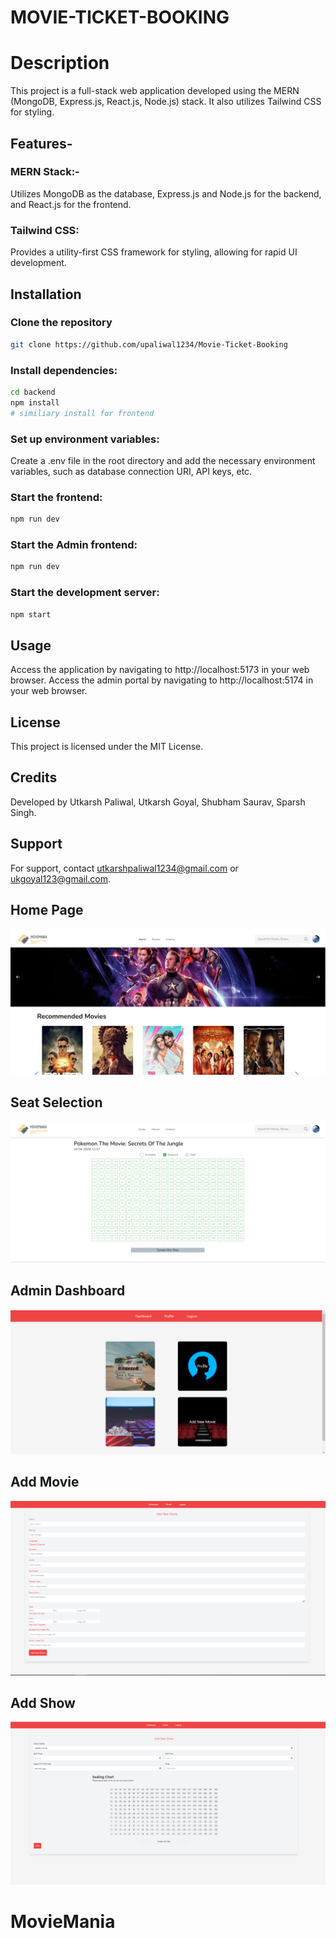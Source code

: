 # MOVIE-TICKET-BOOKING

# Description

This project is a full-stack web application developed using the MERN (MongoDB, Express.js, React.js, Node.js) stack. It also utilizes Tailwind CSS for styling.

## Features-

### MERN Stack:-

Utilizes MongoDB as the database, Express.js and Node.js for the backend, and React.js for the frontend.

### Tailwind CSS:

Provides a utility-first CSS framework for styling, allowing for rapid UI development.

## Installation

### Clone the repository

```bash
git clone https://github.com/upaliwal1234/Movie-Ticket-Booking
```

### Install dependencies:

```bash
cd backend
npm install
# similiary install for frontend
```

### Set up environment variables:

Create a .env file in the root directory and add the necessary environment variables, such as database connection URI, API keys, etc.

### Start the frontend:

```bash
npm run dev
```

### Start the Admin frontend:

```bash
npm run dev
```

### Start the development server:

```bash
npm start
```

## Usage

Access the application by navigating to http://localhost:5173 in your web browser.
Access the admin portal by navigating to http://localhost:5174 in your web browser.

## License

This project is licensed under the MIT License.

## Credits

Developed by Utkarsh Paliwal, Utkarsh Goyal, Shubham Saurav, Sparsh Singh.

## Support

For support, contact utkarshpaliwal1234@gmail.com or ukgoyal123@gmail.com.

## Home Page

![Home Page](HomePage.png)

## Seat Selection

![Seat Selection ](SeatSelection.png)

## Admin Dashboard

![Admin Dashboard](AdminDashboard.png)

## Add Movie

![Add Movie](AddMovie.png)

## Add Show

![Add Show](AddShow.png)
# MovieMania

